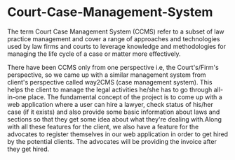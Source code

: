 # Court-Case-Management-System
The term Court Case Management System (CCMS) refer to a subset of law practice management and cover a range of approaches and technologies
used by law firms and courts to leverage knowledge and methodologies for managing the life cycle of a case or matter more effectively.

There have been CCMS only from one perspective i.e, the Court's/Firm's perspective, so we came up with a similar management system from
client's perspective called way2CMS (case management system). This helps the client to manage the legal activities he/she has to go 
through all-in-one place.
The fundamental concept of the project is to come up with a web application where a user can hire a lawyer, check status of his/her 
case (if it exists) and also provide some basic information about laws and sections so that they get some idea about what they're 
dealing with.Along with all these features for the client, we also have a feature for the advocates to register themselves in our
web application in order to get hired by the potential clients. The advocates will be providing the invoice after they get hired.

